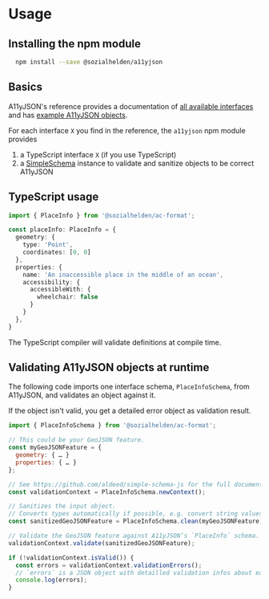 # Usage

## Installing the npm module

```bash
  npm install --save @sozialhelden/a11yjson
```

## Basics

A11yJSON's reference provides a documentation of [all available interfaces](./3-interfaces.md) and has [example A11yJSON objects](./1-example-data.md).

For each interface `X` you find in the reference, the `a11yjson` npm module provides

1. a TypeScript interface `X` (if you use TypeScript)
2. a [SimpleSchema](https://www.npmjs.com/package/simpl-schema) instance to validate and sanitize objects to be correct A11yJSON

## TypeScript usage

```typescript
import { PlaceInfo } from '@sozialhelden/ac-format';

const placeInfo: PlaceInfo = {
  geometry: {
    type: 'Point',
    coordinates: [0, 0]
  },
  properties: {
    name: 'An inaccessible place in the middle of an ocean',
    accessibility: {
      accessibleWith: {
        wheelchair: false
      }
    }
  },
}
```

The TypeScript compiler will validate definitions at compile time.

## Validating A11yJSON objects at runtime

The following code imports one interface schema, `PlaceInfoSchema`, from A11yJSON, and validates an object against it.

If the object isn't valid, you get a detailed error object as validation result.

```javascript
import { PlaceInfoSchema } from '@sozialhelden/ac-format';

// This could be your GeoJSON feature.
const myGeoJSONFeature = {
  geometry: { … }
  properties: { … }
};

// See https://github.com/aldeed/simple-schema-js for the full documentation of how validation works.
const validationContext = PlaceInfoSchema.newContext();

// Sanitizes the input object.
// Converts types automatically if possible, e.g. convert string values to numbers where the schema demands numbers.
const sanitizedGeoJSONFeature = PlaceInfoSchema.clean(myGeoJSONFeature);

// Validate the GeoJSON feature against A11yJSON’s `PlaceInfo` schema.
validationContext.validate(sanitizedGeoJSONFeature);

if (!validationContext.isValid()) {
  const errors = validationContext.validationErrors();
  // `errors` is a JSON object with detailled validation infos about each field in the input object.
  console.log(errors);
}
```
